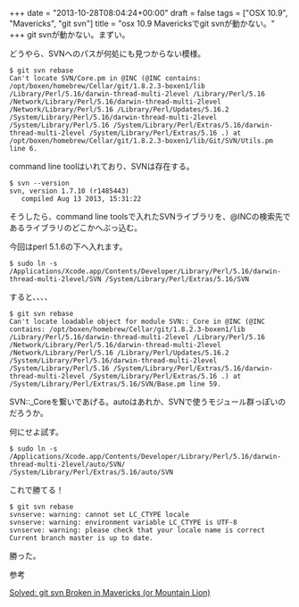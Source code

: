 +++
date = "2013-10-28T08:04:24+00:00"
draft = false
tags = ["OSX 10.9", "Mavericks", "git svn"]
title = "osx 10.9 Mavericksでgit svnが動かない。"
+++
git svnが動かない。まずい。

どうやら、SVNへのパスが何処にも見つからない模様。

	$ git svn rebase 
	Can't locate SVN/Core.pm in @INC (@INC contains: /opt/boxen/homebrew/Cellar/git/1.8.2.3-boxen1/lib /Library/Perl/5.16/darwin-thread-multi-2level /Library/Perl/5.16 /Network/Library/Perl/5.16/darwin-thread-multi-2level /Network/Library/Perl/5.16 /Library/Perl/Updates/5.16.2 /System/Library/Perl/5.16/darwin-thread-multi-2level /System/Library/Perl/5.16 /System/Library/Perl/Extras/5.16/darwin-thread-multi-2level /System/Library/Perl/Extras/5.16 .) at /opt/boxen/homebrew/Cellar/git/1.8.2.3-boxen1/lib/Git/SVN/Utils.pm line 6.
	
command line toolはいれており、SVNは存在する。

	$ svn --version
	svn, version 1.7.10 (r1485443)
	   compiled Aug 13 2013, 15:31:22

そうしたら、command line toolsで入れたSVNライブラリを、@INCの検索先であるライブラリのどこかへぶっ込む。

今回はperl 5.1.6の下へ入れます。

	$ sudo ln -s /Applications/Xcode.app/Contents/Developer/Library/Perl/5.16/darwin-thread-multi-2level/SVN /System/Library/Perl/Extras/5.16/SVN


すると、、、、

	$ git svn rebase 	
	Can't locate loadable object for module SVN::_Core in @INC (@INC contains: /opt/boxen/homebrew/Cellar/git/1.8.2.3-boxen1/lib /Library/Perl/5.16/darwin-thread-multi-2level /Library/Perl/5.16 /Network/Library/Perl/5.16/darwin-thread-multi-2level /Network/Library/Perl/5.16 /Library/Perl/Updates/5.16.2 /System/Library/Perl/5.16/darwin-thread-multi-2level /System/Library/Perl/5.16 /System/Library/Perl/Extras/5.16/darwin-thread-multi-2level /System/Library/Perl/Extras/5.16 .) at /System/Library/Perl/Extras/5.16/SVN/Base.pm line 59.
	
SVN::_Coreを繋いであげる。autoはあれか、SVNで使うモジュール群っぽいのだろうか。

何にせよ試す。

	$ sudo ln -s /Applications/Xcode.app/Contents/Developer/Library/Perl/5.16/darwin-thread-multi-2level/auto/SVN/ /System/Library/Perl/Extras/5.16/auto/SVN
	
これで勝てる！

	$ git svn rebase
	svnserve: warning: cannot set LC_CTYPE locale
	svnserve: warning: environment variable LC_CTYPE is UTF-8
	svnserve: warning: please check that your locale name is correct
	Current branch master is up to date.
	
勝った。


参考

[Solved: git svn Broken in Mavericks (or Mountain Lion)](http://blog.victorquinn.com/fix-git-svn-in-mountain-lion)